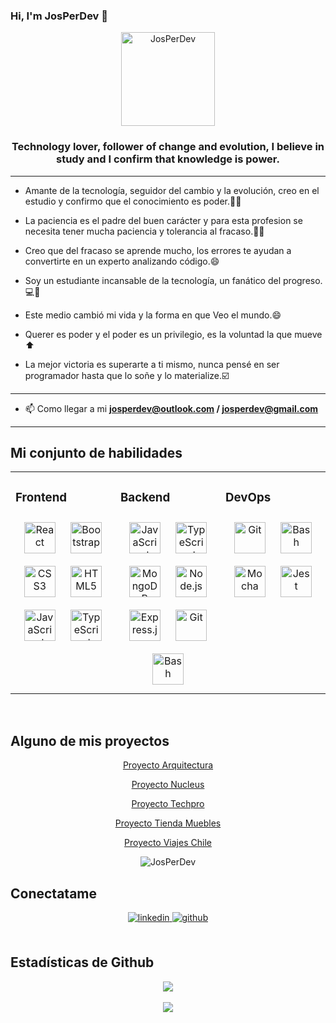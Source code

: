 ### Hi, I'm JosPerDev 👋

<div align="center"> 
<img src= "https://github.com/josperdev/josperdev/assets/116084732/13838d15-4f99-4fbe-94aa-8490f1f17600" alt="JosPerDev" width="150" height="150"/>
</div>


### <div align="center">Technology lover, follower of change and evolution, I believe in study and I confirm that knowledge is power.

 ____
 - Amante de la tecnología, seguidor del cambio y la evolución, creo en el estudio y confirmo que el conocimiento es poder.👨‍🎓
  
 - La paciencia es el padre del buen carácter y para esta profesion se necesita tener mucha paciencia y tolerancia al fracaso.🧘‍♂️

 - Creo que del fracaso se aprende mucho, los errores te ayudan a convertirte en un experto analizando código.😄
 
 - Soy un estudiante incansable de la tecnología, un fanático del progreso.💻🥇
 
 - Este medio cambió mi vida y la forma en que Veo el mundo.😄

 - Querer es poder y el poder es un privilegio, es la voluntad la que mueve ⬆️
 
 - La mejor victoria es superarte a ti mismo, nunca pensé en ser programador hasta que lo soñe y lo materialize.☑️
  ___
</div>  
  
-  📫 Como llegar a mi **josperdev@outlook.com / josperdev@gmail.com**  

___

## Mi conjunto de habilidades
<table><tr><td valign="top" width="33%">

### Frontend  
<div align="center">  
<a href="https://reactjs.org/" target="_blank"><img style="margin: 10px" src="https://profilinator.rishav.dev/skills-assets/react-original-wordmark.svg" alt="React" height="50" /></a>  
<a href="https://getbootstrap.com/docs/3.4/javascript/" target="_blank"><img style="margin: 10px" src="https://profilinator.rishav.dev/skills-assets/bootstrap-plain.svg" alt="Bootstrap" height="50" /></a>  
<a href="https://www.w3schools.com/css/" target="_blank"><img style="margin: 10px" src="https://profilinator.rishav.dev/skills-assets/css3-original-wordmark.svg" alt="CSS3" height="50" /></a>  
<a href="https://en.wikipedia.org/wiki/HTML5" target="_blank"><img style="margin: 10px" src="https://profilinator.rishav.dev/skills-assets/html5-original-wordmark.svg" alt="HTML5" height="50" /></a>  
<a href="https://www.javascript.com/" target="_blank"><img style="margin: 10px" src="https://profilinator.rishav.dev/skills-assets/javascript-original.svg" alt="JavaScript" height="50" /></a>  
<a href="https://www.typescriptlang.org/" target="_blank"><img style="margin: 10px" src="https://profilinator.rishav.dev/skills-assets/typescript-original.svg" alt="TypeScript" height="50" /></a>  
</div>

</td><td valign="top" width="33%">


### Backend  
<div align="center">  
<a href="https://www.javascript.com/" target="_blank"><img style="margin: 10px" src="https://profilinator.rishav.dev/skills-assets/javascript-original.svg" alt="JavaScript" height="50" /></a>  
<a href="https://www.typescriptlang.org/" target="_blank"><img style="margin: 10px" src="https://profilinator.rishav.dev/skills-assets/typescript-original.svg" alt="TypeScript" height="50" /></a>  
<a href="https://www.mongodb.com/" target="_blank"><img style="margin: 10px" src="https://profilinator.rishav.dev/skills-assets/mongodb-original-wordmark.svg" alt="MongoDB" height="50" /></a>  
<a href="https://nodejs.org/" target="_blank"><img style="margin: 10px" src="https://profilinator.rishav.dev/skills-assets/nodejs-original-wordmark.svg" alt="Node.js" height="50" /></a>  
<a href="https://expressjs.com/" target="_blank"><img style="margin: 10px" src="https://profilinator.rishav.dev/skills-assets/express-original-wordmark.svg" alt="Express.js" height="50" /></a>  
<a href="https://github.com/" target="_blank"><img style="margin: 10px" src="https://profilinator.rishav.dev/skills-assets/git-scm-icon.svg" alt="Git" height="50" /></a>  
<a href="https://www.gnu.org/software/bash/" target="_blank"><img style="margin: 10px" src="https://profilinator.rishav.dev/skills-assets/gnu_bash-icon.svg" alt="Bash" height="50" /></a>  
</div>

</td><td valign="top" width="33%">


### DevOps  
<div align="center">  
<a href="https://github.com/" target="_blank"><img style="margin: 10px" src="https://profilinator.rishav.dev/skills-assets/git-scm-icon.svg" alt="Git" height="50" /></a>  
<a href="https://www.gnu.org/software/bash/" target="_blank"><img style="margin: 10px" src="https://profilinator.rishav.dev/skills-assets/gnu_bash-icon.svg" alt="Bash" height="50" /></a>  
<a href="https://mochajs.org/" target="_blank"><img style="margin: 10px" src="https://profilinator.rishav.dev/skills-assets/mocha.png" alt="Mocha" height="50" /></a>  
<a href="https://www.jestjs.io/" target="_blank"><img style="margin: 10px" src="https://profilinator.rishav.dev/skills-assets/jest.svg" alt="Jest" height="50" /></a>  
</div>

</td></tr></table>  

<br/>  

## Alguno de mis proyectos
<div align="center"> 
<a href="https://josperdev.github.io/project-arquitectura/" target="_blank"><p>Proyecto Arquitectura</p></a>
<a href="https://josperdev.github.io/project-nucleus/" target="_blank"><p>Proyecto Nucleus</p></a> 
<a href="https://josperdev.github.io/project-techpro-store/" target="_blank"><p>Proyecto Techpro</p></a> 
<a href="https://josperdev.github.io/project-tienda-muebles/" target="_blank"><p>Proyecto Tienda Muebles</p></a>
<a href="https://josperdev.github.io/project-viajes-chile/" target="_blank"><p>Proyecto Viajes Chile</p></a>
 <img src="https://github.com/josperdev/josperdev/assets/116084732/f53cf523-a7ac-4145-829f-7294874319df"
 alt="JosPerDev"/>
</div>



## Conectatame
<div align="center">
<a href="https://www.linkedin.com/in/josperdev/" target="_blank">
<img src=https://img.shields.io/badge/linkedin-%231E77B5.svg?&style=for-the-badge&logo=linkedin&logoColor=white alt=linkedin style="margin-bottom: 5px;" />
</a>
<!--<a href="https://instagram.com/drewr.dev" target="_blank">
<img src=https://img.shields.io/badge/instagram-%23000000.svg?&style=for-the-badge&logo=instagram&logoColor=white alt=instagram style="margin-bottom: 5px;" />
</a>-->
<a href="https://github.com/josperdev" target="_blank">
<img src=https://img.shields.io/badge/github-%2324292e.svg?&style=for-the-badge&logo=github&logoColor=white alt=github style="margin-bottom: 5px;" />
</a>  
</div>  
  
<br/>  

## Estadísticas de Github 
<div align="center"><img src="https://github-readme-stats.vercel.app/api?username=josperdev&show_icons=true&count_private=true&hide_border=true" align="center" /></div>  

<br/>  

<div align="center">
<img src="https://komarev.com/ghpvc/?username=drewrdev&&style=flat-square" align="center" />
</div>  
  
<br/>  

<div align="center"></div>
<br />


<!--
**josperdev/josperdev** is a ✨ _special_ ✨ repository because its `README.md` (this file) appears on your GitHub profile.

Here are some ideas to get you started:

- 🔭 I’m currently working on ...
- 🌱 I’m currently learning ...
- 👯 I’m looking to collaborate on ...
- 🤔 I’m looking for help with ...
- 💬 Ask me about ...
- 📫 How to reach me: ...
- 😄 Pronouns: ...
- ⚡ Fun fact: ...
-->
